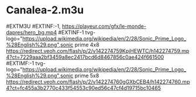 # Canalea-2.m3u

#EXTM3U
#EXTINF:-1,
https://playeur.com/gfx/le-monde-dapres/hero_bg.mp4
#EXTINF-1 tvg-logo="https://upload.wikimedia.org/wikipedia/en/2/28/Sonic_Prime_Logo_%28English%29.png",sonic prime 4x8
https://redirect.veoh.com/flash/p/2/v142274759KpjHEWTC/h142274759.mp4?ct=7229aaa2bf3459a8ec2417bcd6d8467856c0ae424f661500
#EXTIMF:-1 tvg-logo="https://upload.wikimedia.org/wikipedia/en/2/28/Sonic_Prime_Logo_%28English%29.png",sonic prime 5x8
https://redirect.veoh.com/flash/p/2/v142274760gGXbCEB4/h142274760.mp4?ct=fc455a3b2770c433f54553c90ed56c47cf4d19715bc10465
